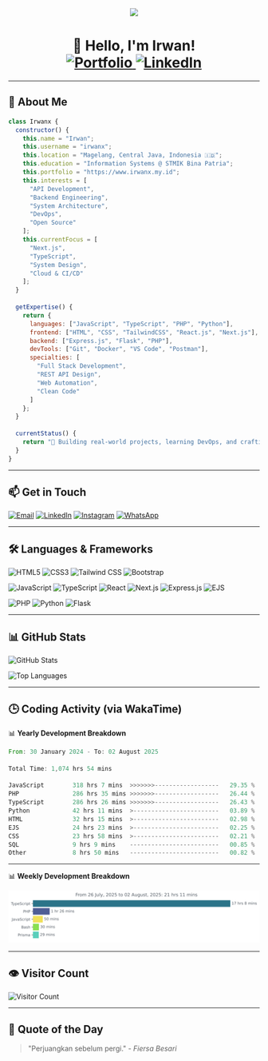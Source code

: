 <div id="header" align="center">
  <img src="https://media.giphy.com/media/M9gbBd9nbDrOTu1Mqx/giphy.gif" width="100"/>
  <h1 align="center">
    👋 Hello, I'm Irwan!
    <br/>
    <a href="https://www.irwanx.my.id">
      <img src="https://img.shields.io/badge/Portfolio-255E63?style=for-the-badge&logoColor=white" alt="Portfolio"/>
    </a>
    <a href="https://www.linkedin.com/in/irwan-xyans/">
      <img src="https://img.shields.io/badge/LinkedIn-0077B5?style=for-the-badge&logo=linkedin&logoColor=white" alt="LinkedIn"/>
    </a>
  </h1>
</div>

---

## 💫 About Me


```javascript
class Irwanx {
  constructor() {
    this.name = "Irwan";
    this.username = "irwanx";
    this.location = "Magelang, Central Java, Indonesia 🇮🇩";
    this.education = "Information Systems @ STMIK Bina Patria";
    this.portfolio = "https://www.irwanx.my.id";
    this.interests = [
      "API Development",
      "Backend Engineering",
      "System Architecture",
      "DevOps",
      "Open Source"
    ];
    this.currentFocus = [
      "Next.js",
      "TypeScript",
      "System Design",
      "Cloud & CI/CD"
    ];
  }

  getExpertise() {
    return {
      languages: ["JavaScript", "TypeScript", "PHP", "Python"],
      frontend: ["HTML", "CSS", "TailwindCSS", "React.js", "Next.js"],
      backend: ["Express.js", "Flask", "PHP"],
      devTools: ["Git", "Docker", "VS Code", "Postman"],
      specialties: [
        "Full Stack Development",
        "REST API Design",
        "Web Automation",
        "Clean Code"
      ]
    };
  }

  currentStatus() {
    return "🚀 Building real-world projects, learning DevOps, and crafting better APIs 🔥";
  }
}
```

---

## 📫 Get in Touch

[![Email](https://img.shields.io/badge/-Email-c14438?style=for-the-badge&logo=Gmail&logoColor=white)](mailto:irwan080304@gmail.com)
[![LinkedIn](https://img.shields.io/badge/LinkedIn-%230077B5?style=for-the-badge&logo=linkedin&logoColor=white)](https://www.linkedin.com/in/irwan-xyans/)
[![Instagram](https://img.shields.io/badge/Instagram-%23E4405F.svg?style=for-the-badge&logo=Instagram&logoColor=white)](https://instagram.com/irwan_x_yans/)
[![WhatsApp](https://img.shields.io/badge/WhatsApp-25D366?style=for-the-badge&logo=whatsapp&logoColor=white)](https://wa.me/628882611841)

---

## 🛠️ Languages & Frameworks

![HTML5](https://img.shields.io/badge/html5-%23E34F26.svg?style=for-the-badge&logo=html5&logoColor=white)
![CSS3](https://img.shields.io/badge/css3-%231572B6.svg?style=for-the-badge&logo=css3&logoColor=white)
![Tailwind CSS](https://img.shields.io/badge/tailwindcss-%2338B2AC.svg?style=for-the-badge&logo=tailwind-css&logoColor=white)
![Bootstrap](https://img.shields.io/badge/bootstrap-%23563D7C.svg?style=for-the-badge&logo=bootstrap&logoColor=white)

![JavaScript](https://img.shields.io/badge/javascript-%23323330.svg?style=for-the-badge&logo=javascript&logoColor=%23F7DF1E)
![TypeScript](https://img.shields.io/badge/typescript-%23007ACC.svg?style=for-the-badge&logo=typescript&logoColor=white)
![React](https://img.shields.io/badge/react-%2320232a.svg?style=for-the-badge&logo=react&logoColor=%2361DAFB)
![Next.js](https://img.shields.io/badge/next.js-%23000000.svg?style=for-the-badge&logo=next.js&logoColor=white)
![Express.js](https://img.shields.io/badge/express.js-%23404d59.svg?style=for-the-badge&logo=express&logoColor=%2361DAFB)
![EJS](https://img.shields.io/badge/ejs-%237D7D7D.svg?style=for-the-badge&logo=ejs&logoColor=white)

![PHP](https://img.shields.io/badge/php-%23777BB4.svg?style=for-the-badge&logo=php&logoColor=white)
![Python](https://img.shields.io/badge/python-3670A0?style=for-the-badge&logo=python&logoColor=ffdd54)
![Flask](https://img.shields.io/badge/flask-%23000.svg?style=for-the-badge&logo=flask&logoColor=white)

---

## 📊 GitHub Stats

![GitHub Stats](https://github-readme-stats-iota-inky-90.vercel.app/api?username=irwanx&show_icons=true&theme=tokyonight&include_all_commits=true&count_private=true)

![Top Languages](https://github-readme-stats-iota-inky-90.vercel.app/api/top-langs?username=irwanx&theme=nightowl&hide_border=false&layout=compact&langs_count=5&hide=css&count_private=true)

---

## 🕒 Coding Activity (via WakaTime)

📊 **Yearly Development Breakdown**

<!--START_SECTION:waka-->

```rust
From: 30 January 2024 - To: 02 August 2025

Total Time: 1,074 hrs 54 mins

JavaScript        318 hrs 7 mins  >>>>>>>------------------   29.35 %
PHP               286 hrs 35 mins >>>>>>>------------------   26.44 %
TypeScript        286 hrs 26 mins >>>>>>>------------------   26.43 %
Python            42 hrs 11 mins  >------------------------   03.89 %
HTML              32 hrs 15 mins  >------------------------   02.98 %
EJS               24 hrs 23 mins  >------------------------   02.25 %
CSS               23 hrs 58 mins  >------------------------   02.21 %
SQL               9 hrs 9 mins    -------------------------   00.85 %
Other             8 hrs 50 mins   -------------------------   00.82 %
```

<!--END_SECTION:waka-->

---

📊 **Weekly Development Breakdown**

<img src="images/stat.svg" alt="Irwanx WakaTime Activity"/>

---

## 👁️ Visitor Count

![Visitor Count](https://count.getloli.com/@irwanx?name=irwanx&theme=booru-lewd&padding=7&offset=0&align=center&scale=1.5&pixelated=1&darkmode=auto)

---

## 📜 Quote of the Day

<!-- START_QUOTE -->
> "Perjuangkan sebelum pergi." - *Fiersa Besari*
<!-- END_QUOTE -->
